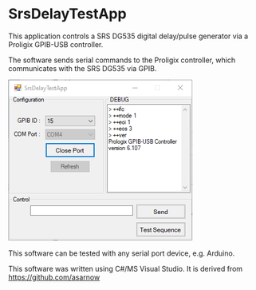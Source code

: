 # SrsDelayTestApp
This application controls a SRS DG535 digital delay/pulse generator via a Proligix GPIB-USB controller.

The software sends serial commands to the Proligix controller, which communicates with the SRS DG535 via GPIB. 

![App Image](https://github.com/ilopezpe/SrsDelayTestApp/blob/master/SrsDelayTestApp.png)

This software can be tested with any serial port device, e.g. Arduino. 

This software was written using C#/MS Visual Studio. It is derived from https://github.com/asarnow
